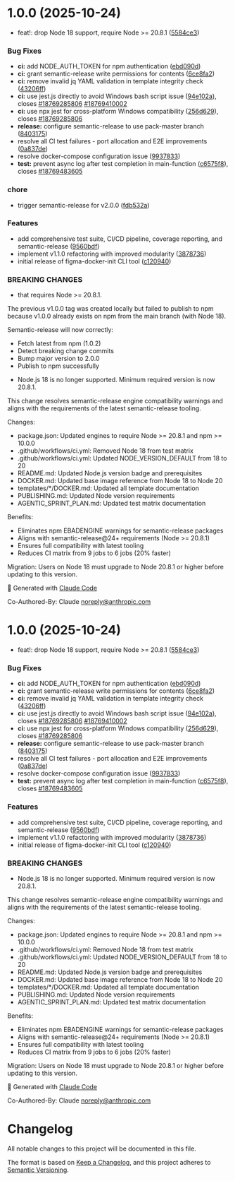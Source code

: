 # 1.0.0 (2025-10-24)


* feat!: drop Node 18 support, require Node >= 20.8.1 ([5584ce3](https://github.com/wrsmith108/figma-docker-init/commit/5584ce3166e10b376c40bf5e0bb351f893d3ce6e))


### Bug Fixes

* **ci:** add NODE_AUTH_TOKEN for npm authentication ([ebd090d](https://github.com/wrsmith108/figma-docker-init/commit/ebd090d5863c9f7c8443f3caf58dd92261836b1c))
* **ci:** grant semantic-release write permissions for contents ([6ce8fa2](https://github.com/wrsmith108/figma-docker-init/commit/6ce8fa218cb42d201d5184958ecced8d89d5673b))
* **ci:** remove invalid jq YAML validation in template integrity check ([43206ff](https://github.com/wrsmith108/figma-docker-init/commit/43206ff2253e66bb765347c69d69dd76edddf311))
* **ci:** use jest.js directly to avoid Windows bash script issue ([94e102a](https://github.com/wrsmith108/figma-docker-init/commit/94e102a4cf10b4c1b062c160081889a03fe9d709)), closes [#18769285806](https://github.com/wrsmith108/figma-docker-init/issues/18769285806) [#18769410002](https://github.com/wrsmith108/figma-docker-init/issues/18769410002)
* **ci:** use npx jest for cross-platform Windows compatibility ([256d629](https://github.com/wrsmith108/figma-docker-init/commit/256d629a0b3eae77c35629d6100c70fe416591b4)), closes [#18769285806](https://github.com/wrsmith108/figma-docker-init/issues/18769285806)
* **release:** configure semantic-release to use pack-master branch ([8403175](https://github.com/wrsmith108/figma-docker-init/commit/84031758cf66a6e7f3b5835b1cb0a53b0c2d171e))
* resolve all CI test failures - port allocation and E2E improvements ([0a837de](https://github.com/wrsmith108/figma-docker-init/commit/0a837def20fb5bee92bb0c216091a2d269995e32))
* resolve docker-compose configuration issue ([9937833](https://github.com/wrsmith108/figma-docker-init/commit/99378339afc95119add7bee1716844e426fb7840))
* **test:** prevent async log after test completion in main-function ([c6575f8](https://github.com/wrsmith108/figma-docker-init/commit/c6575f8e6214767402130cb4ccbdeac16c68dc85)), closes [#18769483605](https://github.com/wrsmith108/figma-docker-init/issues/18769483605)


### chore

* trigger semantic-release for v2.0.0 ([fdb532a](https://github.com/wrsmith108/figma-docker-init/commit/fdb532a8cf89486a697f2b6c9a7376d778ddaf71))


### Features

* add comprehensive test suite, CI/CD pipeline, coverage reporting, and semantic-release ([9560bdf](https://github.com/wrsmith108/figma-docker-init/commit/9560bdf6387d772efb1bd5bd3414608ec7f8012c))
* implement v1.1.0 refactoring with improved modularity ([3878736](https://github.com/wrsmith108/figma-docker-init/commit/38787365b9b16c63b03818443edaf743e3d6270c))
* initial release of figma-docker-init CLI tool ([c120940](https://github.com/wrsmith108/figma-docker-init/commit/c12094087e82bd823ec05be181c9e43d5fac51e3))


### BREAKING CHANGES

* that requires Node >= 20.8.1.

The previous v1.0.0 tag was created locally but failed to publish to npm
because v1.0.0 already exists on npm from the main branch (with Node 18).

Semantic-release will now correctly:
- Fetch latest from npm (1.0.2)
- Detect breaking change commits
- Bump major version to 2.0.0
- Publish to npm successfully
* Node.js 18 is no longer supported. Minimum required version is now 20.8.1.

This change resolves semantic-release engine compatibility warnings and aligns
with the requirements of the latest semantic-release tooling.

Changes:
- package.json: Updated engines to require Node >= 20.8.1 and npm >= 10.0.0
- .github/workflows/ci.yml: Removed Node 18 from test matrix
- .github/workflows/ci.yml: Updated NODE_VERSION_DEFAULT from 18 to 20
- README.md: Updated Node.js version badge and prerequisites
- DOCKER.md: Updated base image reference from Node 18 to Node 20
- templates/*/DOCKER.md: Updated all template documentation
- PUBLISHING.md: Updated Node version requirements
- AGENTIC_SPRINT_PLAN.md: Updated test matrix documentation

Benefits:
- Eliminates npm EBADENGINE warnings for semantic-release packages
- Aligns with semantic-release@24+ requirements (Node >= 20.8.1)
- Ensures full compatibility with latest tooling
- Reduces CI matrix from 9 jobs to 6 jobs (20% faster)

Migration:
Users on Node 18 must upgrade to Node 20.8.1 or higher before updating to this version.

🤖 Generated with [Claude Code](https://claude.com/claude-code)

Co-Authored-By: Claude <noreply@anthropic.com>

# 1.0.0 (2025-10-24)


* feat!: drop Node 18 support, require Node >= 20.8.1 ([5584ce3](https://github.com/wrsmith108/figma-docker-init/commit/5584ce3166e10b376c40bf5e0bb351f893d3ce6e))


### Bug Fixes

* **ci:** add NODE_AUTH_TOKEN for npm authentication ([ebd090d](https://github.com/wrsmith108/figma-docker-init/commit/ebd090d5863c9f7c8443f3caf58dd92261836b1c))
* **ci:** grant semantic-release write permissions for contents ([6ce8fa2](https://github.com/wrsmith108/figma-docker-init/commit/6ce8fa218cb42d201d5184958ecced8d89d5673b))
* **ci:** remove invalid jq YAML validation in template integrity check ([43206ff](https://github.com/wrsmith108/figma-docker-init/commit/43206ff2253e66bb765347c69d69dd76edddf311))
* **ci:** use jest.js directly to avoid Windows bash script issue ([94e102a](https://github.com/wrsmith108/figma-docker-init/commit/94e102a4cf10b4c1b062c160081889a03fe9d709)), closes [#18769285806](https://github.com/wrsmith108/figma-docker-init/issues/18769285806) [#18769410002](https://github.com/wrsmith108/figma-docker-init/issues/18769410002)
* **ci:** use npx jest for cross-platform Windows compatibility ([256d629](https://github.com/wrsmith108/figma-docker-init/commit/256d629a0b3eae77c35629d6100c70fe416591b4)), closes [#18769285806](https://github.com/wrsmith108/figma-docker-init/issues/18769285806)
* **release:** configure semantic-release to use pack-master branch ([8403175](https://github.com/wrsmith108/figma-docker-init/commit/84031758cf66a6e7f3b5835b1cb0a53b0c2d171e))
* resolve all CI test failures - port allocation and E2E improvements ([0a837de](https://github.com/wrsmith108/figma-docker-init/commit/0a837def20fb5bee92bb0c216091a2d269995e32))
* resolve docker-compose configuration issue ([9937833](https://github.com/wrsmith108/figma-docker-init/commit/99378339afc95119add7bee1716844e426fb7840))
* **test:** prevent async log after test completion in main-function ([c6575f8](https://github.com/wrsmith108/figma-docker-init/commit/c6575f8e6214767402130cb4ccbdeac16c68dc85)), closes [#18769483605](https://github.com/wrsmith108/figma-docker-init/issues/18769483605)


### Features

* add comprehensive test suite, CI/CD pipeline, coverage reporting, and semantic-release ([9560bdf](https://github.com/wrsmith108/figma-docker-init/commit/9560bdf6387d772efb1bd5bd3414608ec7f8012c))
* implement v1.1.0 refactoring with improved modularity ([3878736](https://github.com/wrsmith108/figma-docker-init/commit/38787365b9b16c63b03818443edaf743e3d6270c))
* initial release of figma-docker-init CLI tool ([c120940](https://github.com/wrsmith108/figma-docker-init/commit/c12094087e82bd823ec05be181c9e43d5fac51e3))


### BREAKING CHANGES

* Node.js 18 is no longer supported. Minimum required version is now 20.8.1.

This change resolves semantic-release engine compatibility warnings and aligns
with the requirements of the latest semantic-release tooling.

Changes:
- package.json: Updated engines to require Node >= 20.8.1 and npm >= 10.0.0
- .github/workflows/ci.yml: Removed Node 18 from test matrix
- .github/workflows/ci.yml: Updated NODE_VERSION_DEFAULT from 18 to 20
- README.md: Updated Node.js version badge and prerequisites
- DOCKER.md: Updated base image reference from Node 18 to Node 20
- templates/*/DOCKER.md: Updated all template documentation
- PUBLISHING.md: Updated Node version requirements
- AGENTIC_SPRINT_PLAN.md: Updated test matrix documentation

Benefits:
- Eliminates npm EBADENGINE warnings for semantic-release packages
- Aligns with semantic-release@24+ requirements (Node >= 20.8.1)
- Ensures full compatibility with latest tooling
- Reduces CI matrix from 9 jobs to 6 jobs (20% faster)

Migration:
Users on Node 18 must upgrade to Node 20.8.1 or higher before updating to this version.

🤖 Generated with [Claude Code](https://claude.com/claude-code)

Co-Authored-By: Claude <noreply@anthropic.com>

# Changelog

All notable changes to this project will be documented in this file.

The format is based on [Keep a Changelog](https://keepachangelog.com/en/1.0.0/),
and this project adheres to [Semantic Versioning](https://semver.org/spec/v2.0.0.html).

<!-- CHANGELOG CONTENT WILL BE AUTOMATICALLY GENERATED BY SEMANTIC-RELEASE -->
